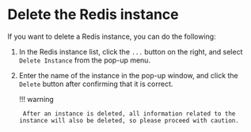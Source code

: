 # Delete the Redis instance

If you want to delete a Redis instance, you can do the following:

1. In the Redis instance list, click the `...` button on the right, and select `Delete Instance` from the pop-up menu.

    

2. Enter the name of the instance in the pop-up window, and click the `Delete` button after confirming that it is correct.

    

    !!! warning

        After an instance is deleted, all information related to the instance will also be deleted, so please proceed with caution.